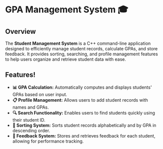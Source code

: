 # GPA Management System 🎓

## Overview  
The **Student Management System** is a C++ command-line application designed to efficiently manage student records, calculate GPAs, and store feedback. It provides sorting, searching, and profile management features to help users organize and retrieve student data with ease.

## Features! 

- **📊 GPA Calculation:** Automatically computes and displays students' GPAs based on user input.  
- **📋 Profile Management:** Allows users to add student records with names and GPAs.  
- **🔍 Search Functionality:** Enables users to find students quickly using their student ID.  
- **📑 Sorting System:** Sorts student records alphabetically and by GPA in descending order.  
- **💬 Feedback System:** Stores and retrieves feedback for each student, allowing for performance tracking.

